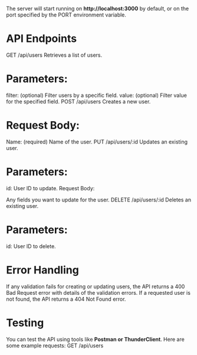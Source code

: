 The server will start running on **http://localhost:3000** by default, or on the port specified by the PORT environment variable.

# API Endpoints
GET /api/users
Retrieves a list of users.

# Parameters:

filter: (optional) Filter users by a specific field.
value: (optional) Filter value for the specified field.
POST /api/users
Creates a new user.

# Request Body:

Name: (required) Name of the user.
PUT /api/users/:id
Updates an existing user.

# Parameters:

id: User ID to update.
Request Body:

Any fields you want to update for the user.
DELETE /api/users/:id
Deletes an existing user.

# Parameters:

id: User ID to delete.
# Error Handling
If any validation fails for creating or updating users, the API returns a 400 Bad Request error with details of the validation errors.
If a requested user is not found, the API returns a 404 Not Found error.
# Testing
You can test the API using tools like **Postman or ThunderClient**. Here are some example requests:
	GET /api/users
